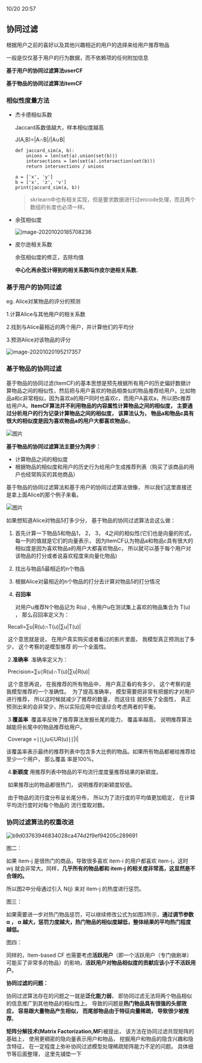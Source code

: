 10/20 20:57

## 协同过滤

根据用户之前的喜好以及其他兴趣相近的用户的选择来给用户推荐物品

一般是仅仅基于用户的行为数据，而不依赖项的任何附加信息

**基于用户的协同过滤算法userCF**

**基于物品的协同过滤算法itemCF**

### 相似性度量方法

- 杰卡德相似系数

  Jaccard系数值越大，样本相似度越高

  J(A,B)=|A∩B|/|A∪B|

  ```
  def jaccard_sim(a, b):
      unions = len(set(a).union(set(b)))
      intersections = len(set(a).intersection(set(b)))
      return intersections / unions
   
  a = ['x', 'y']
  b = ['x', 'z', 'v']
  print(jaccard_sim(a, b))
  ```

  > skrlearn中也有相关实现，但是要求数据进行过encode处理，而且两个数组的长度也必须一样。

  [1]: https://www.biaodianfu.com/jaccard-tanimoto.html

- 余弦相似度

  ![image-20201020185708236](C:\Users\15905\AppData\Roaming\Typora\typora-user-images\image-20201020185708236.png)

- 皮尔逊相关系数

  余弦相似度的修正，去除均值

  **中心化再余弦计得到的相关系数叫作皮尔逊相关系数.**

### 基于用户的协同过滤

eg. Alice对某物品的评分的预测

1.计算Alice与其他用户的相关系数

2.找到与Alice最相近的两个用户，并计算他们的平均分

3.预测Alice对该物品的评分

![image-20201020195217357](C:\Users\15905\AppData\Roaming\Typora\typora-user-images\image-20201020195217357.png)

### 基于物品的协同过滤

基于物品的协同过滤(ItemCF)的基本思想是预先根据所有用户的历史偏好数据计算物品之间的相似性，然后把与用户喜欢的物品相类似的物品推荐给用户。比如物品a和c非常相似，因为喜欢a的用户同时也喜欢c，而用户A喜欢a，所以把c推荐给用户A。**ItemCF算法并不利用物品的内容属性计算物品之间的相似度， 主要通过分析用户的行为记录计算物品之间的相似度， 该算法认为， 物品a和物品c具有很大的相似度是因为喜欢物品a的用户大都喜欢物品c**。

![图片](http://ryluo.oss-cn-chengdu.aliyuncs.com/JavagdvaYX0HSW4PdssV.png!thumbnail)

**基于物品的协同过滤算法主要分为两步：**

- 计算物品之间的相似度
- 根据物品的相似度和用户的历史行为给用户生成推荐列表（购买了该商品的用户也经常购买的其他商品）

基于物品的协同过滤算法和基于用户的协同过滤算法很像， 所以我们这里直接还是拿上面Alice的那个例子来看。

![图片](http://ryluo.oss-cn-chengdu.aliyuncs.com/JavaE306yXB4mGmjIxbn.png!thumbnail)

如果想知道Alice对物品5打多少分， 基于物品的协同过滤算法会这么做：

1. 首先计算一下物品5和物品1， 2， 3， 4之间的相似性(它们也是向量的形式， 每一列的值就是它们的向量表示， 因为ItemCF认为物品a和物品c具有很大的相似度是因为喜欢物品a的用户大都喜欢物品c， 所以就可以基于每个用户对该物品的打分或者说喜欢程度来向量化物品)
2. 找出与物品5最相近的n个物品
3. 根据Alice对最相近的n个物品的打分去计算对物品5的打分情况



1. **召回率**

    对用户u推荐N个物品记为 R(u) , 令用户u在测试集上喜欢的物品集合为 T(u) ， 那么召回率定义为：

​		Recall=∑u|R(u)∩T(u)|∑u|T(u)|

​		这个意思就是说， 在用户真实购买或者看过的影片里面， 我模型真正预测出了多少， 这个考察的是模型推荐		的一个全面性。

​	2.**准确率**
​		准确率定义为：

​		Precision=∑u∣R(u)∩T(u)|∑u|R(u)|

​		这个意思再说， 在我推荐的所有物品中， 用户真正看的有多少， 这个考察的是我模型推荐的一个准确性。
​		为了提高准确率， 模型需要把非常有把握的才对用户进行推荐， 所以这时候就减少了推荐的数量， 而这往往		就损失了全面性， 真正预测出来的会非常少，所以实际应用中应该综合考虑两者的平衡。

​	3.**覆盖率**
​		覆盖率反映了推荐算法发掘长尾的能力， 覆盖率越高， 说明推荐算法越能将长尾中的物品推荐给用户。

​		 Coverage =∣∣⋃u∈UR(u)∣∣|I|

​		该覆盖率表示最终的推荐列表中包含多大比例的物品。如果所有物品都被给推荐给至少一个用户， 那么覆盖		率是100%。

​	4.**新颖度**
​	   用推荐列表中物品的平均流行度度量推荐结果的新颖度。 

​       如果推荐出的物品都很热门， 说明推荐的新颖度较低。

​      由于物品的流行度分布呈长尾分布， 所以为了流行度的平均值更加稳定， 在计算平均流行度时对每个物品的	流行度取对数。

### 协同过滤算法的权重改进

![b9d03763946834028ca474d2f9ef94205c289691](C:\Users\15905\Downloads\b9d03763946834028ca474d2f9ef94205c289691.png)

图二：

如果 item-j 是很热门的商品，导致很多喜欢 item-i 的用户都喜欢 item-j，这时 wij 就会非常大。同样，**几乎所有的物品都和 item-j 的相关度非常高，这显然是不合理的。**

所以图2中分母通过引入 N(j) 来对 item-j 的热度进行惩罚。

图三：

如果需要进一步对热门物品惩罚，可以继续修改公式为如图3所示，**通过调节参数 α ， α 越大，惩罚力度越大，热门物品的相似度越低，整体结果的平均热门程度越低。**

图四：

同样的，Item-based CF 也需要考虑**活跃用户**（即一个活跃用户（专门做刷单）可能买了非常多的物品）的影响，**活跃用户对物品相似度的贡献应该小于不活跃用户**。

**协同过滤的问题：**

协同过滤算法存在的问题之一就是**泛化能力弱**， 即协同过滤无法将两个物品相似的信息推广到其他物品的相似性上。 导致的问题是**热门物品具有很强的头部效应， 容易跟大量物品产生相似， 而尾部物品由于特征向量稀疏， 导致很少被推荐**。

**矩阵分解技术(Matrix Factorization,MF**)被提出， 该方法在协同过滤共现矩阵的基础上， 使用更稠密的隐向量表示用户和物品， 挖掘用户和物品的隐含兴趣和隐含特征， 在一定程度上弥补协同过滤模型处理稀疏矩阵能力不足的问题。 具体细节等后面整理， 这里先铺垫一下

